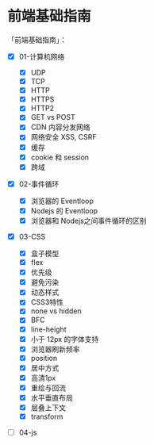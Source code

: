 # 前端基础指南

「前端基础指南」：

- [x] 01-计算机网络
  - [x] UDP
  - [x] TCP
  - [x] HTTP
  - [x] HTTPS
  - [x] HTTP2
  - [x] GET vs POST
  - [x] CDN 内容分发网络
  - [x] 网络安全 XSS, CSRF
  - [x] 缓存
  - [x] cookie 和 session
  - [x] 跨域
- [x] 02-事件循环
  - [x] 浏览器的 Eventloop
  - [x] Nodejs 的 Eventloop
  - [x] 浏览器和 Nodejs之间事件循环的区别 
- [x] 03-CSS
  - [x] 盒子模型
  - [x] flex
  - [x] 优先级
  - [x] 避免污染
  - [x] 动态样式
  - [x] CSS3特性
  - [x] none vs hidden
  - [x] BFC
  - [x] line-height
  - [x] 小于 12px 的字体支持
  - [x] 浏览器刷新频率
  - [x] position
  - [x] 居中方式
  - [x] 高清1px
  - [x] 重绘与回流
  - [x] 水平垂直布局
  - [x] 层叠上下文
  - [x] transform
- [ ] 04-js

